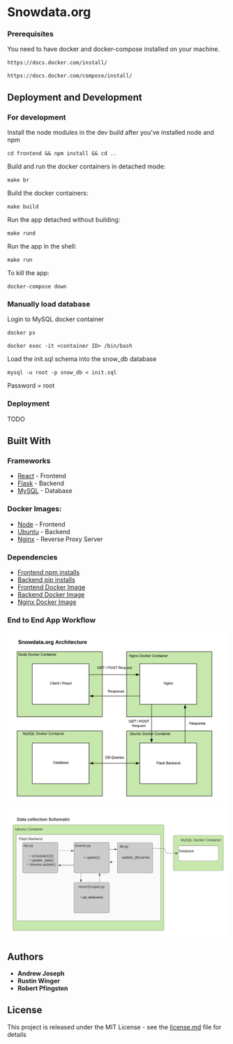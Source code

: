 # Snowdata.org

### Prerequisites

You need to have docker and docker-compose installed on your machine. 

```
https://docs.docker.com/install/
```
```
https://docs.docker.com/compose/install/
```

## Deployment and Development 

### For development 

Install the node modules in the dev build after you've installed node and npm
```
cd frontend && npm install && cd ..
```

Build and run the docker containers in detached mode:
```
make br
```

Build the docker containers:
```
make build
```

Run the app detached without building:
```
make rund
```

Run the app in the shell:
```
make run
```

To kill the app:

```
docker-compose down
```

### Manually load database
Login to MySQL docker container
```
docker ps
```
```
docker exec -it <container ID> /bin/bash
```

Load the init.sql schema into the snow_db database
```
mysql -u root -p snow_db < init.sql
```
Password = root


### Deployment 

TODO

## Built With

### Frameworks 

* [React](https://reactjs.org/) - Frontend
* [Flask](https://flask.palletsprojects.com/) - Backend
* [MySQL](https://www.mysql.com/) - Database

### Docker Images:

* [Node](https://hub.docker.com/_/node/) - Frontend
* [Ubuntu](https://hub.docker.com/_/ubuntu) - Backend
* [Nginx](https://hub.docker.com/_/nginx) - Reverse Proxy Server

### Dependencies

* [Frontend npm installs](frontend/package.json)
* [Backend pip installs](backend/requirements.txt)
* [Frontend Docker Image](/frontend/Dockerfile)
* [Backend Docker Image](/backend/Dockerfile)
* [Nginx Docker Image](/nginx/Dockerfile)

### End to End App Workflow

![App Architecture](app-arch.png)
![Backend Architecture](backend-arch.png)

## Authors

* **Andrew Joseph** 
* **Rustin Winger** 
* **Robert Pfingsten** 

## License

This project is released under the MIT License - see the [license.md](license.md) file for details

